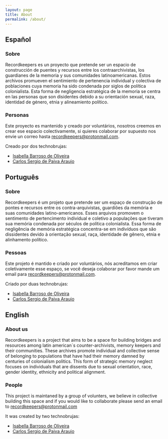 ```yaml
---
layout: page
title: About
permalink: /about/
---
```


## Español

### Sobre

Recordkeepers es un proyecto que pretende ser un espacio de construcción de puentes y recursos entre los contraarchivistas, los guardianes de la memoria y sus comunidades latinoamericanas. Estos archivos promueven el sentimiento de pertenencia individual y colectiva de poblaciones cuya memoria ha sido condenada por siglos de política colonialista. Esta forma de negligencia estratégica de la memoria se centra en las personas que son disidentes debido a su orientación sexual, raza, identidad de género, etnia y alineamiento político.

### Personas

Este proyecto es mantenido y creado por voluntários, nosotros creemos en crear ese espacio colectivamente, si quieres colaborar por supuesto nos envie un correo hasta recordkeepers@protonmail.com.

Creado por dos technobrujas:
* [Isabella Barroso de Oliveira](http://isabarroso.com/)
* [Carlos Sergio de Paiva Araujo](https://github.com/carlossdparaujo)

## Português

### Sobre

Recordkeepers é um projeto que pretende ser um espaço de construção de pontes e recursos entre os contra-arquivistas, guardiões da memória e suas comunidades latino-americanos. Esses arquivos promovem o sentimento de pertencimento individual e coletivo a populações que tiveram sua memória condenada por séculos de política colonialista. Essa forma de negligência de memória estratégica concentra-se em indivíduos que são dissidentes devido à orientação sexual, raça, identidade de gênero, etnia e alinhamento político.

### Pessoas

Este projeto é mantido e criado por voluntários, nós acreditamos em criar coletivamente esse espaço, se você deseja colaborar por favor mande um email para recordkeepers@protonmail.com.

Criado por duas technobrujas:
* [Isabella Barroso de Oliveira](http://isabarroso.com/)
* [Carlos Sergio de Paiva Araujo](https://github.com/carlossdparaujo)

## English

### About us

Recordkeepers is a project that aims to be a space for building bridges and resources among latin american´s counter-archivists, memory keepers and their communities. These archives promote individual and collective sense of belonging to populations that have had their memory damned by centuries of colonialism politics. This form of strategic memory neglect focuses on individuals that are dissents due to sexual orientation, race, gender identity, ethnicity and political alignment.

### People
This project is maintaned by a group of volunters, we believe in collective building this space and if you would like to collaborate please send an email to recordkeepers@protonmail.com 

It was created by two technobrujas:
* [Isabella Barroso de Oliveira](http://isabarroso.com/)
* [Carlos Sergio de Paiva Araujo](https://github.com/carlossdparaujo)

